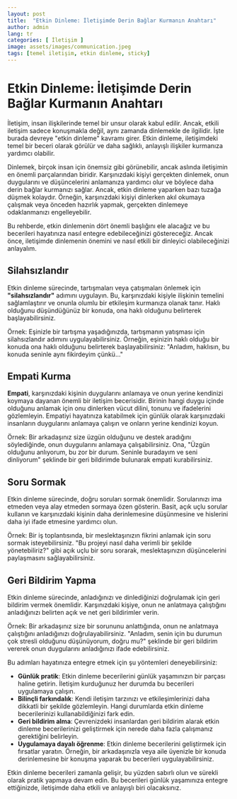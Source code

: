 ```yaml
---
layout: post
title:  "Etkin Dinleme: İletişimde Derin Bağlar Kurmanın Anahtarı"
author: admin
lang: tr
categories: [ İletişim ]
image: assets/images/communication.jpeg
tags: [temel iletişim, etkin dinleme, sticky]
---
```


# Etkin Dinleme: İletişimde Derin Bağlar Kurmanın Anahtarı

İletişim, insan ilişkilerinde temel bir unsur olarak kabul edilir. Ancak, etkili iletişim sadece konuşmakla değil, aynı zamanda dinlemekle de ilgilidir. İşte burada devreye "etkin dinleme" kavramı girer. Etkin dinleme, iletişimdeki temel bir beceri olarak görülür ve daha sağlıklı, anlayışlı ilişkiler kurmanıza yardımcı olabilir.

Dinlemek, birçok insan için önemsiz gibi görünebilir, ancak aslında iletişimin en önemli parçalarından biridir. Karşınızdaki kişiyi gerçekten dinlemek, onun duygularını ve düşüncelerini anlamanıza yardımcı olur ve böylece daha derin bağlar kurmanızı sağlar. Ancak, etkin dinleme yaparken bazı tuzağa düşmek kolaydır. Örneğin, karşınızdaki kişiyi dinlerken akıl okumaya çalışmak veya önceden hazırlık yapmak, gerçekten dinlemeye odaklanmanızı engelleyebilir.

Bu rehberde, etkin dinlemenin dört önemli başlığını ele alacağız ve bu becerileri hayatınıza nasıl entegre edebileceğinizi göstereceğiz. Ancak önce, iletişimde dinlemenin önemini ve nasıl etkili bir dinleyici olabileceğinizi anlayalım.

## Silahsızlandır

Etkin dinleme sürecinde, tartışmaları veya çatışmaları önlemek için **"silahsızlandır"** adımını uygulayın. Bu, karşınızdaki kişiyle ilişkinin temelini sağlamlaştırır ve onunla olumlu bir etkileşim kurmanıza olanak tanır. Haklı olduğunu düşündüğünüz bir konuda, ona haklı olduğunu belirterek başlayabilirsiniz.

Örnek: Eşinizle bir tartışma yaşadığınızda, tartışmanın yatışması için silahsızlandır adımını uygulayabilirsiniz. Örneğin, eşinizin haklı olduğu bir konuda ona haklı olduğunu belirterek başlayabilirsiniz: "Anladım, haklısın, bu konuda seninle aynı fikirdeyim çünkü..."

## Empati Kurma

**Empati**, karşınızdaki kişinin duygularını anlamaya ve onun yerine kendinizi koymaya dayanan önemli bir iletişim becerisidir. Birinin hangi duygu içinde olduğunu anlamak için onu dinlerken vücut dilini, tonunu ve ifadelerini gözlemleyin. Empatiyi hayatınıza katabilmek için günlük olarak karşınızdaki insanların duygularını anlamaya çalışın ve onların yerine kendinizi koyun.

Örnek: Bir arkadaşınız size üzgün olduğunu ve destek aradığını söylediğinde, onun duygularını anlamaya çalışabilirsiniz. Ona, "Üzgün olduğunu anlıyorum, bu zor bir durum. Seninle buradayım ve seni dinliyorum" şeklinde bir geri bildirimde bulunarak empati kurabilirsiniz.

## Soru Sormak

Etkin dinleme sürecinde, doğru soruları sormak önemlidir. Sorularınızı ima etmeden veya alay etmeden sormaya özen gösterin. Basit, açık uçlu sorular kullanın ve karşınızdaki kişinin daha derinlemesine düşünmesine ve hislerini daha iyi ifade etmesine yardımcı olun.

Örnek: Bir iş toplantısında, bir meslektaşınızın fikrini anlamak için soru sormak isteyebilirsiniz. "Bu projeyi nasıl daha verimli bir şekilde yönetebiliriz?" gibi açık uçlu bir soru sorarak, meslektaşınızın düşüncelerini paylaşmasını sağlayabilirsiniz.

## Geri Bildirim Yapma

Etkin dinleme sürecinde, anladığınızı ve dinlediğinizi doğrulamak için geri bildirim vermek önemlidir. Karşınızdaki kişiye, onun ne anlatmaya çalıştığını anladığınızı belirten açık ve net geri bildirimler verin.

Örnek: Bir arkadaşınız size bir sorununu anlattığında, onun ne anlatmaya çalıştığını anladığınızı doğrulayabilirsiniz. "Anladım, senin için bu durumun çok stresli olduğunu düşünüyorum, doğru mu?" şeklinde bir geri bildirim vererek onun duygularını anladığınızı ifade edebilirsiniz.

Bu adımları hayatınıza entegre etmek için şu yöntemleri deneyebilirsiniz:

- **Günlük pratik**: Etkin dinleme becerilerini günlük yaşamınızın bir parçası haline getirin. İletişim kurduğunuz her durumda bu becerileri uygulamaya çalışın.
- **Bilinçli farkındalık**: Kendi iletişim tarzınızı ve etkileşimlerinizi daha dikkatli bir şekilde gözlemleyin. Hangi durumlarda etkin dinleme becerilerinizi kullanabildiğinizi fark edin.
- **Geri bildirim alma**: Çevrenizdeki insanlardan geri bildirim alarak etkin dinleme becerilerinizi geliştirmek için nerede daha fazla çalışmanız gerektiğini belirleyin.
- **Uygulamaya dayalı öğrenme**: Etkin dinleme becerilerini geliştirmek için fırsatlar yaratın. Örneğin, bir arkadaşınızla veya aile üyenizle bir konuda derinlemesine bir konuşma yaparak bu becerileri uygulayabilirsiniz.

Etkin dinleme becerileri zamanla gelişir, bu yüzden sabırlı olun ve sürekli olarak pratik yapmaya devam edin. Bu becerileri günlük yaşamınıza entegre ettiğinizde, iletişimde daha etkili ve anlayışlı biri olacaksınız.